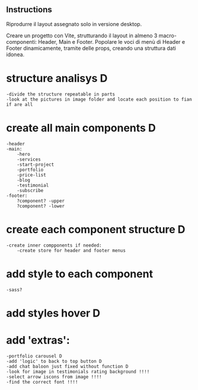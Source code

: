 ## Instructions

Riprodurre il layout assegnato solo in versione desktop.

Creare un progetto con Vite, strutturando il layout in almeno 3 macro-componenti: Header,
Main e Footer. Popolare le voci di menù di Header e Footer dinamicamente, tramite delle
props, creando una struttura dati idonea.

# structure analisys D
    -divide the structure repeatable in parts
    -look at the pictures in image folder and locate each position to fian if are all

# create all main components D
    -header
    -main:
        -hero
        -services
        -start-project
        -portfolio
        -price-list
        -blog
        -testimonial
        -subscribe
    -footer:
        ?component? -upper
        ?component? -lower

# create each component structure D
    -create inner compponents if needed:
        -create store for header and footer menus

# add style to each component
    -sass?

# add styles hover D

# add 'extras':
    -portfolio carousel D
    -add 'logic' to back to top button D
    -add chat baloon just fixed without function D
    -look for image in testimonials rating background !!!!
    -select arrow iscons from image !!!!
    -find the correct font !!!!